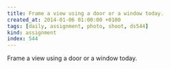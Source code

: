 ```yaml
---
title: Frame a view using a door or a window today.
created_at: 2014-01-06 01:00:00 +0100
tags: [daily, assignment, photo, shoot, ds544]
kind: assignment
index: 544
---
```


Frame a view using a door or a window today.
